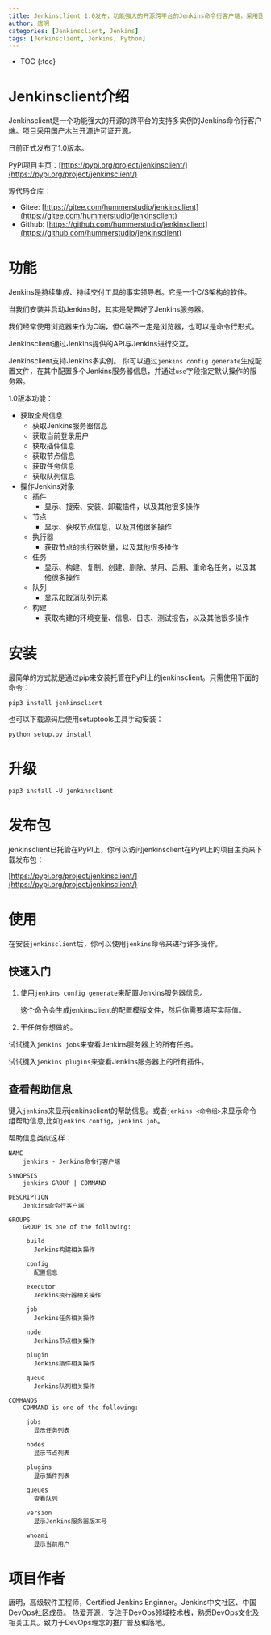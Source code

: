```yaml
---
title: Jenkinsclient 1.0发布，功能强大的开源跨平台的Jenkins命令行客户端，采用国产木兰开源许可证
author: 唐明
categories: [Jenkinsclient, Jenkins]
tags: [Jenkinsclient, Jenkins, Python]
---
```

* TOC
{:toc}

# Jenkinsclient介绍

Jenkinsclient是一个功能强大的开源的跨平台的支持多实例的Jenkins命令行客户端。项目采用国产木兰开源许可证开源。

日前正式发布了1.0版本。

PyPI项目主页：[https://pypi.org/project/jenkinsclient/](https://pypi.org/project/jenkinsclient/)

<!--以上为摘要内容-->

源代码仓库：
- Gitee: [https://gitee.com/hummerstudio/jenkinsclient](https://gitee.com/hummerstudio/jenkinsclient)
- Github: [https://github.com/hummerstudio/jenkinsclient](https://github.com/hummerstudio/jenkinsclient)

# 功能

Jenkins是持续集成、持续交付工具的事实领导者。它是一个C/S架构的软件。

当我们安装并启动Jenkins时，其实是配置好了Jenkins服务器。

我们经常使用浏览器来作为C端，但C端不一定是浏览器，也可以是命令行形式。

Jenkinsclient通过Jenkins提供的API与Jenkins进行交互。

Jenkinsclient支持Jenkins多实例。
你可以通过`jenkins config generate`生成配置文件，在其中配置多个Jenkins服务器信息，并通过`use`字段指定默认操作的服务器。

1.0版本功能：

- 获取全局信息
    - 获取Jenkins服务器信息
    - 获取当前登录用户
    - 获取插件信息
    - 获取节点信息
    - 获取任务信息
    - 获取队列信息
- 操作Jenkins对象
   - 插件
     - 显示、搜索、安装、卸载插件，以及其他很多操作
   - 节点
     - 显示、获取节点信息，以及其他很多操作
   - 执行器
     - 获取节点的执行器数量，以及其他很多操作
   - 任务
     - 显示、构建、复制、创建、删除、禁用、启用、重命名任务，以及其他很多操作
   - 队列
     - 显示和取消队列元素
   - 构建
     - 获取构建的环境变量、信息、日志、测试报告，以及其他很多操作
   


# 安装

最简单的方式就是通过pip来安装托管在PyPI上的jenkinsclient。只需使用下面的命令：

`pip3 install jenkinsclient`

也可以下载源码后使用setuptools工具手动安装：

`python setup.py install`

# 升级

`pip3 install -U jenkinsclient`

# 发布包

jenkinsclient已托管在PyPI上，你可以访问jenkinsclient在PyPI上的项目主页来下载发布包：

[https://pypi.org/project/jenkinsclient/](https://pypi.org/project/jenkinsclient/)

# 使用

在安装`jenkinsclient`后，你可以使用`jenkins`命令来进行许多操作。

## 快速入门

1. 使用`jenkins config generate`来配置Jenkins服务器信息。

    这个命令会生成jenkinsclient的配置模版文件，然后你需要填写实际值。
1. 干任何你想做的。

试试键入`jenkins jobs`来查看Jenkins服务器上的所有任务。

试试键入`jenkins plugins`来查看Jenkins服务器上的所有插件。


## 查看帮助信息

键入`jenkins`来显示jenkinsclient的帮助信息。或者`jenkins <命令组>`来显示命令组帮助信息,比如`jenkins config`，`jenkins job`。

帮助信息类似这样：

```
NAME
    jenkins - Jenkins命令行客户端

SYNOPSIS
    jenkins GROUP | COMMAND

DESCRIPTION
    Jenkins命令行客户端

GROUPS
    GROUP is one of the following:

     build
       Jenkins构建相关操作

     config
       配置信息

     executor
       Jenkins执行器相关操作

     job
       Jenkins任务相关操作

     node
       Jenkins节点相关操作

     plugin
       Jenkins插件相关操作

     queue
       Jenkins队列相关操作

COMMANDS
    COMMAND is one of the following:

     jobs
       显示任务列表

     nodes
       显示节点列表

     plugins
       显示插件列表

     queues
       查看队列

     version
       显示Jenkins服务器版本号

     whoami
       显示当前用户
```

# 项目作者

唐明，高级软件工程师，Certified Jenkins Enginner。Jenkins中文社区、中国DevOps社区成员。
热爱开源，专注于DevOps领域技术栈，熟悉DevOps文化及相关工具。致力于DevOps理念的推广普及和落地。
